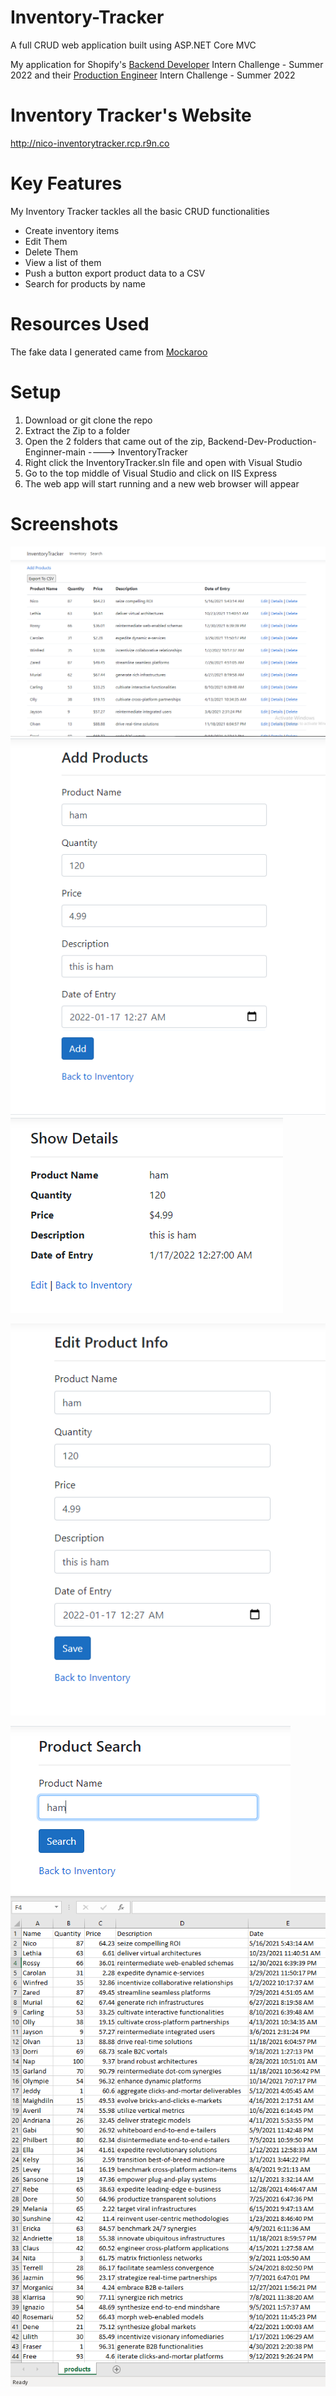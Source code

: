 # Inventory-Tracker
A full CRUD web application built using ASP.NET Core MVC

My application for Shopify's [Backend Developer](https://docs.google.com/document/d/1z9LZ_kZBUbg-O2MhZVVSqTmvDko5IJWHtuFmIu_Xg1A/edit?usp=sharing) Intern Challenge - Summer 2022 and their [Production Engineer](https://docs.google.com/document/d/1wir0XQuviR6p-uNEUPzsGvMFwqgMsY8sEjGUx74lNrg/edit?usp=sharing) Intern Challenge - Summer 2022

# Inventory Tracker's Website
http://nico-inventorytracker.rcp.r9n.co

# Key Features
My Inventory Tracker tackles all the basic CRUD functionalities
* Create inventory items
* Edit Them
* Delete Them
* View a list of them
* Push a button export product data to a CSV
* Search for products by name

# Resources Used
The fake data I generated came from [Mockaroo](https://www.mockaroo.com/)

# Setup
1. Download or git clone the repo
2. Extract the Zip to a folder
3. Open the 2 folders that came out of the zip, Backend-Dev-Production-Enginner-main ----> InventoryTracker
4. Right click the InventoryTracker.sln file and open with Visual Studio
5. Go to the top middle of Visual Studio and click on IIS Express
6. The web app will start running and a new web browser will appear

# Screenshots
![alt text](https://github.com/100Bandz/Backend-Dev-Production-Engineer/blob/main/wwwroot/Screenshots/Inventory.png?raw=true "Inventory")
![alt text](https://github.com/100Bandz/Backend-Dev-Production-Engineer/blob/main/wwwroot/Screenshots/Add.png?raw=true "Add")
![alt text](https://github.com/100Bandz/Backend-Dev-Production-Engineer/blob/main/wwwroot/Screenshots/Details.png?raw=true "Details")


![alt text](https://github.com/100Bandz/Backend-Dev-Production-Engineer/blob/main/wwwroot/Screenshots/Edit.png?raw=true "Edit")

![alt text](https://github.com/100Bandz/Backend-Dev-Production-Engineer/blob/main/wwwroot/Screenshots/Search.png?raw=true "Search")
![alt text](https://github.com/100Bandz/Backend-Dev-Production-Engineer/blob/main/wwwroot/Screenshots/CSV.png?raw=true "CSV")
